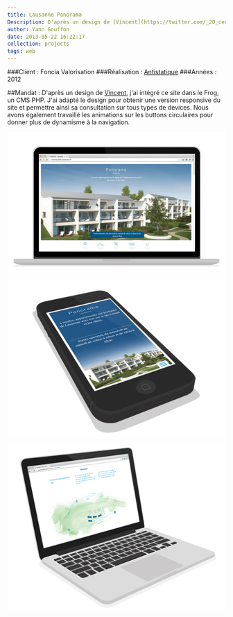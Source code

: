 ```yaml
---
title: Lausanne Panorama
Description: D'après un design de [Vincent](https://twitter.com/_20_cents), j'ai intégré ce site dans le Frog, un CMS PHP.
author: Yann Gouffon
date: 2013-05-22 16:22:17
collection: projects
tags: web
---
```


###Client : Foncia Valorisation
###Réalisation : [Antistatique](http://www.antistatique.net/)
###Années : 2012

##Mandat :
D'après un design de [Vincent](https://twitter.com/_20_cents), j'ai intégré ce site dans le Frog, un CMS PHP. J'ai adapté le design pour obtenir une version responsive du site et permettre ainsi sa consultation sur tous types de devices. Nous avons également travaillé les animations sur les buttons circulaires pour donner plus de dynamisme à la navigation.

![Lausanne Panorama](/img/images/panorama-1.jpg.jpg)
![Lausanne Panorama](/img/images/panorama-2.jpg.jpg)
![Lausanne Panorama](/img/images/panorama-3.jpg.jpg)

